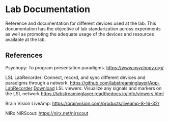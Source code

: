 # Lab Documentation
Reference and documentation for different devices used at the lab.
This documentation has the objective of lab standarization across experiments as well as promoting the adequate usage of the devices and resources available at the lab.

## References
Psychopy: To program presentation paradigms. https://www.psychopy.org/

LSL LabRecorder: Connect, record, and sync different devices and paradigms through a network. https://github.com/labstreaminglayer/App-LabRecorder [Download](https://github.com/labstreaminglayer/App-LabRecorder/releases)
LSL viewers: Visualize any signals and markers on the LSL network https://labstreaminglayer.readthedocs.io/info/viewers.html

Brain Vision LiveAmp: https://brainvision.com/products/liveamp-8-16-32/

NIRx NIRScout: https://nirx.net/nirscout
